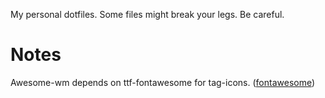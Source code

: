 My personal dotfiles.
Some files might break your legs. Be careful.

# Notes
Awesome-wm depends on ttf-fontawesome for tag-icons. ([fontawesome](http://fontawesome.io))
